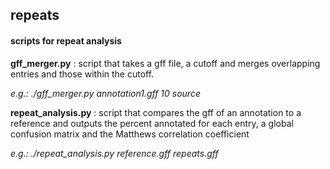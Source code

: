 ## repeats
#### scripts for repeat analysis

**gff_merger.py** : script that takes a gff file, a cutoff and merges overlapping entries and those within the cutoff.

*e.g.: ./gff_merger.py annotation1.gff 10 source*


**repeat_analysis.py** : script that compares the gff of an annotation to a reference and outputs the percent annotated for each entry, a global confusion matrix and the Matthews correlation coefficient

*e.g.: ./repeat_analysis.py reference.gff repeats.gff*
